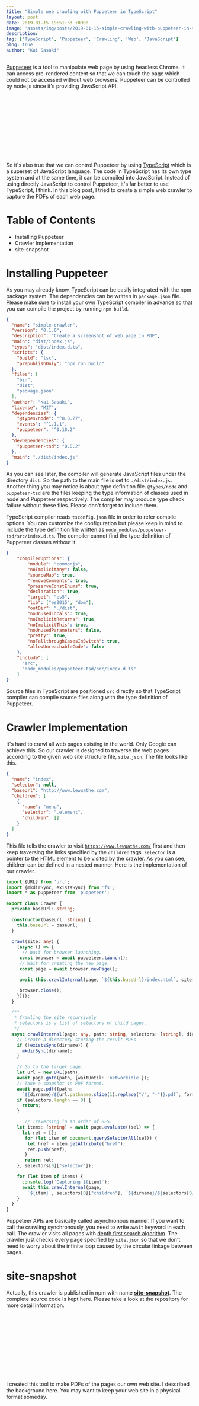 ```yaml
---
title: "Simple web crawling with Puppeteer in TypeScript"
layout: post
date: 2019-01-15 19:51:53 +0900
image: 'assets/img/posts/2019-01-15-simple-crawling-with-puppeteer-in-typescript/catch.png'
description:
tag: ['TypeScript', 'Puppeteer', 'Crawling', 'Web', 'JavaScript']
blog: true
author: "Kai Sasaki"
---
```


[Puppeteer](https://github.com/GoogleChrome/puppeteer) is a tool to manipulate web page by using headless Chrome. It can access pre-rendered content so that
we can touch the page which could not be accessed without web browsers. Puppeteer can be controlled by node.js since it's providing JavaScript API.

<div class="iframely-embed"><div class="iframely-responsive" style="height: 168px; padding-bottom: 0;"><a href="https://github.com/GoogleChrome/puppeteer" data-iframely-url="//cdn.iframe.ly/2KLWi8I"></a></div></div><script async src="//cdn.iframe.ly/embed.js" charset="utf-8"></script>

So it's also true that we can control Puppeteer by using [TypeScript](https://www.typescriptlang.org/) which is a superset of JavaScript language.
The code in TypeScript has its own type system and at the same time, it can be compiled into JavaScript. Instead of using directly JavaScript to control Puppeteer,
it's far better to use TypeScript, I think. In this blog post, I tried to create a simple web crawler to capture the PDFs of each web page.


# Table of Contents
- Installing Puppeteer
- Crawler Implementation
- site-snapshot

# Installing Puppeteer

As you may already know, TypeScript can be easily integrated with the npm package system. The dependencies can be written in `package.json` file. Please make sure to install your own TypeScript compiler in advance so that you can compile the project by running `npm build`.

```json
{
  "name": "simple-crawler",
  "version": "0.1.0",
  "description": "Create a screenshot of web page in PDF",
  "main": "dist/index.js",
  "types": "dist/index.d.ts",
  "scripts": {
    "build": "tsc",
    "prepublishOnly": "npm run build"
  },
  "files": [
    "bin",
    "dist",
    "package.json"
  ],
  "author": "Kai Sasaki",
  "license": "MIT",
  "dependencies": {
    "@types/node": "^8.0.27",
    "events": "^1.1.1",
    "puppeteer": "^0.10.2"
  },
  "devDependencies": {
    "puppeteer-tsd": "0.0.2"
  },
  "main": "./dist/index.js"
}
```

As you can see later, the compiler will generate JavaScript files under the directory `dist`. So the path to the main file is set to `./dist/index.js`.
Another thing you may notice is about type definition file. `@types/node` and `puppeteer-tsd` are the files keeping the type information of classes used in node and Puppeteer respectively.
The compiler may produce type check failure without these files. Please don't forget to include them.

TypeScript compiler reads `tsconfig.json` file in order to refer compile options. You can customize the configuration but please keep in mind to include the type definition file written as `node_modules/puppeteer-tsd/src/index.d.ts`. The compiler cannot find the type definition of Puppeteer classes without it.

```json
{
    "compilerOptions": {
        "module": "commonjs",
        "noImplicitAny": false,
        "sourceMap": true,
        "removeComments": true,
        "preserveConstEnums": true,
        "declaration": true,
        "target": "es5",
        "lib": ["es2015", "dom"],
        "outDir": "./dist",
        "noUnusedLocals": true,
        "noImplicitReturns": true,
        "noImplicitThis": true,
        "noUnusedParameters": false,
        "pretty": true,
        "noFallthroughCasesInSwitch": true,
        "allowUnreachableCode": false
    },
    "include": [
      "src",
      "node_modules/puppeteer-tsd/src/index.d.ts"
    ]
}
```

Source files in TypeScript are positioned `src` directly so that TypeScript compiler can compile source files along with the type definition of Puppeteer.

# Crawler Implementation

It's hard to crawl all web pages existing in the world. Only Google can achieve this. So our crawler is designed to traverse the web pages according to the given web site structure file, `site.json`. The file looks like this.

```json
{
  "name": "index",
  "selector": null,
  "baseUrl": "http://www.lewuathe.com",
  "children": [
    {
      "name": "menu",
      "selector": ".element",
      "children": []
    }
  ]
}
```

This file tells the crawler to visit [`https://www.lewuathe.com/`](https://www.lewuathe.com/) first and then keep traversing the links specified by the `children` tags.
`selector` is a pointer to the HTML element to be visited by the crawler. As you can see, children can be defined in a nested manner. Here is the implementation of our crawler.

```ts
import {URL} from 'url';
import {mkdirSync, existsSync} from 'fs';
import * as puppeteer from 'puppeteer';

export class Crawer {
  private baseUrl: string;

  constructor(baseUrl: string) {
    this.baseUrl = baseUrl;
  }

  crawl(site: any) {
    (async () => {
      // Wait for browser launching.
     const browser = await puppeteer.launch();
     // Wait for creating the new page.
     const page = await browser.newPage();

     await this.crawlInternal(page, `${this.baseUrl}/index.html`, site["children"], site["name"]);

     browser.close();
    })();
  }

  /**
   * Crawling the site recursively
   * selectors is a list of selectors of child pages.
   */
  async crawlInternal(page: any, path: string, selectors: [string], dirname: string) {
    // Create a directory storing the result PDFs.
    if (!existsSync(dirname)) {
      mkdirSync(dirname);
    }

    // Go to the target page.
    let url = new URL(path);
    await page.goto(path, {waitUntil: 'networkidle'});
    // Take a snapshot in PDF format.
    await page.pdf({path:
      `${dirname}/${url.pathname.slice(1).replace("/", "-")}.pdf`, format: 'A4'});
    if (selectors.length == 0) {
      return;
    }

       // Traversing in an order of BFS.
    let items: [string] = await page.evaluate((sel) => {
      let ret = [];
       for (let item of document.querySelectorAll(sel)) {
        let href = item.getAttribute("href");
        ret.push(href);
       }
       return ret;
    }, selectors[0]["selector"]);

    for (let item of items) {
      console.log(`Capturing ${item}`);
      await this.crawlInternal(page,
        `${item}`, selectors[0]["children"], `${dirname}/${selectors[0]["name"]}`)
    }
  }
}
```

Puppeteer APIs are basically called asynchronous manner. If you want to call the crawling synchronously, you need to write `await` keyword in each call.
The crawler visits all pages with [depth first search algorithm](https://en.wikipedia.org/wiki/Depth-first_search). The crawler just checks every page specified
by `site.json` so that we don't need to worry about the infinite loop caused by the circular linkage between pages.

# site-snapshot

Actually, this crawler is published in npm with name [**site-snapshot**](https://www.npmjs.com/package/site-snapshot). The complete source code is kept here. Please take a look at the repository for more detail information.

<div class="iframely-embed"><div class="iframely-responsive" style="height: 168px; padding-bottom: 0;"><a href="https://github.com/Lewuathe/site-snapshot" data-iframely-url="//cdn.iframe.ly/eAl8ioZ"></a></div></div><script async src="//cdn.iframe.ly/embed.js" charset="utf-8"></script>

I created this tool to make PDFs of the pages our own web site. I described the background here. You may want to keep your web site in a physical format someday.

<div class="iframely-embed"><div class="iframely-responsive" style="height: 168px; padding-bottom: 0;"><a href="https://www.lewuathe.com/the-ending-of-website.html" data-iframely-url="//cdn.iframe.ly/api/iframe?url=https%3A%2F%2Fwww.lewuathe.com%2Fthe-ending-of-website.html&amp;key=bdc42bc7d0ac2cb711b2a2dd9dadd063"></a></div></div><script async src="//cdn.iframe.ly/embed.js" charset="utf-8"></script>

I hope you enjoy the web crawling with Puppeteer.

If you are interested in TypeScript, [**"Mastering TypeScript"**](https://amzn.to/2W5kgCs) is the best book probably. Though I was not familiar with TypeScript at the beginning, this book provided me comprehensive information and overview of the language. Thanks to this book, I was also able to start contributing to [TensorFlow.js](https://github.com/tensorflow/tfjs-core/graphs/contributors).

<div style='text-align: center;'>
<a href="https://www.amazon.com/Mastering-TypeScript-Second-Nathan-Rozentals/dp/1786468719/ref=as_li_ss_il?ie=UTF8&qid=1547894847&sr=8-1-spons&keywords=typescript&psc=1&linkCode=li3&tag=lewuathe-20&linkId=528667ecc2ad7d098f44ca0b0174f27e" target="_blank"><img border="0" src="//ws-na.amazon-adsystem.com/widgets/q?_encoding=UTF8&ASIN=1786468719&Format=_SL250_&ID=AsinImage&MarketPlace=US&ServiceVersion=20070822&WS=1&tag=lewuathe-20" ></a><img src="https://ir-na.amazon-adsystem.com/e/ir?t=lewuathe-20&l=li3&o=1&a=1786468719" width="1" height="1" border="0" alt="" style="border:none !important; margin:0px !important;" />
</div>

You may want to learn new programming language. TypeScript should be the one empowering you. Thanks!

<iframe style="width:120px;height:240px;" marginwidth="0" marginheight="0" scrolling="no" frameborder="0" src="//ws-na.amazon-adsystem.com/widgets/q?ServiceVersion=20070822&OneJS=1&Operation=GetAdHtml&MarketPlace=US&source=ac&ref=qf_sp_asin_til&ad_type=product_link&tracking_id=lewuathe-20&marketplace=amazon&region=US&placement=1492037656&asins=1492037656&linkId=6db87816f1758ee4336f4ffa23376ac3&show_border=false&link_opens_in_new_window=true&price_color=333333&title_color=0066c0&bg_color=fafafa">
    </iframe>
<iframe style="width:120px;height:240px;" marginwidth="0" marginheight="0" scrolling="no" frameborder="0" src="//ws-na.amazon-adsystem.com/widgets/q?ServiceVersion=20070822&OneJS=1&Operation=GetAdHtml&MarketPlace=US&source=ac&ref=qf_sp_asin_til&ad_type=product_link&tracking_id=lewuathe-20&marketplace=amazon&region=US&placement=1492053740&asins=1492053740&linkId=faa1f0fc49b3161d09cc325c0baf73bc&show_border=false&link_opens_in_new_window=true&price_color=333333&title_color=0066c0&bg_color=fafafa">
    </iframe>